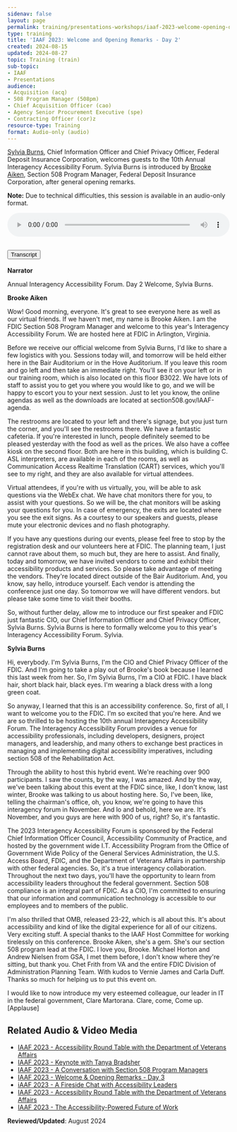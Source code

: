 ```yaml
---
sidenav: false
layout: page
permalink: training/presentations-workshops/iaaf-2023-welcome-opening-day-2/
type: training
title: 'IAAF 2023: Welcome and Opening Remarks - Day 2'
created: 2024-08-15
updated: 2024-08-27
topic: Training (train)
sub-topic: 
- IAAF
- Presentations
audience:
- Acquisition (acq)
- 508 Program Manager (508pm)
- Chief Acquisition Officer (cao)
- Agency Senior Procurement Executive (spe)
- Contracting Officer (cor)z
resource-type: Training
format: Audio-only (audio)
---
```


[Sylvia Burns]({{site.baseurl}}/iaaf/archives/biographies-2023#burns-sylvia), Chief Information Officer and Chief Privacy Officer, Federal Deposit Insurance Corporation, welcomes guests to the 10th Annual Interagency Accessibility Forum. Sylvia Burns is introduced by [Brooke Aiken]({{site.baseurl}}/iaaf/archives/biographies-2023#aiken-brooke), Section 508 Program Manager, Federal Deposit Insurance Corporation, after general opening remarks.

**Note:** Due to technical difficulties, this session is available in an audio-only format.

<audio controls="controls" data-vscid="3qesx4ovd" style="width:100%" class="border-base radius-lg border-0px"><source src="https://assets.section508.gov/files/videos/iaaf-2023-s1-welcome-2.mp3" type="audio/mp3" /></audio>

<div class="usa-accordion usa-accordion--bordered">
  <h2 class="usa-accordion__heading">
    <button type="button" class="usa-accordion__button" aria-expanded="false" aria-controls="a1">Transcript</button>
  </h2>
  <div id="a1" class="usa-accordion__content usa-prose">
    <p><strong>Narrator</strong></p>
    <p>Annual Interagency Accessibility Forum. Day 2 Welcome, Sylvia Burns.</p>   
    <p><strong>Brooke Aiken</strong></p>
    <p>Wow! Good morning, everyone. It's great to see everyone here as well as our virtual friends. If we haven't met, my name is Brooke Aiken. I am the FDIC Section 508 Program Manager and welcome to this year's Interagency Accessibility Forum. We are hosted here at FDIC in Arlington, Virginia.</p>
    <p>Before we receive our official welcome from Sylvia Burns, I'd like to share a few logistics with you. Sessions today will, and tomorrow will be held either here in the Bair Auditorium or in the Hove Auditorium. If you leave this room and go left and then take an immediate right. You'll see it on your left or in our training room, which is also located on this floor B3022. We have lots of staff to assist you to get you where you would like to go, and we will be happy to escort you to your next session. Just to let you know, the online agendas as well as the downloads are located at section508.gov/IAAF-agenda.</p>
    <p>The restrooms are located to your left and there's signage, but you just turn the corner, and you'll see the restrooms there. We have a fantastic cafeteria. If you're interested in lunch, people definitely seemed to be pleased yesterday with the food as well as the prices. We also have a coffee kiosk on the second floor. Both are here in this building, which is building C. ASL interpreters, are available in each of the rooms, as well as Communication Access Realtime Translation (CART) services, which you'll see to my right, and they are also available for virtual attendees.</p>
    <p>Virtual attendees, if you're with us virtually, you, will be able to ask questions via the WebEx chat. We have chat monitors there for you, to assist with your questions. So we will be, the chat monitors will be asking your questions for you. In case of emergency, the exits are located where you see the exit signs. As a courtesy to our speakers and guests, please mute your electronic devices and no flash photography.</p>
    <p>If you have any questions during our events, please feel free to stop by the registration desk and our volunteers here at FDIC. The planning team, I just cannot rave about them, so much but, they are here to assist. And finally, today and tomorrow, we have invited vendors to come and exhibit their accessibility products and services. So please take advantage of meeting the vendors. They're located direct outside of the Bair Auditorium. And, you know, say hello, introduce yourself. Each vendor is attending the conference just one day. So tomorrow we will have different vendors. but please take some time to visit their booths.</p>
    <p>So, without further delay, allow me to introduce our first speaker and FDIC just fantastic CIO, our Chief Information Officer and Chief Privacy Officer, Sylvia Burns. Sylvia Burns is here to formally welcome you to this year's Interagency Accessibility Forum. Sylvia.</p>
    <p><strong>Sylvia Burns</strong></p>
    <p>Hi, everybody. I'm Sylvia Burns, I'm the CIO and Chief Privacy Officer of the FDIC. And I'm going to take a play out of Brooke's book because I learned this last week from her. So, I'm Sylvia Burns, I'm a CIO at FDIC. I have black hair, short black hair, black eyes. I'm wearing a black dress with a long green coat.</p>
    <p>So anyway, I learned that this is an accessibility conference. So, first of all, I want to welcome you to the FDIC. I'm so excited that you're here. And we are so thrilled to be hosting the 10th annual Interagency Accessibility Forum. The Interagency Accessibility Forum provides a venue for accessibility professionals, including developers, designers, project managers, and leadership, and many others to exchange best practices in managing and implementing digital accessibility imperatives, including section 508 of the Rehabilitation Act.</p>
    <p>Through the ability to host this hybrid event. We're reaching over 900 participants. I saw the counts, by the way, I was amazed. And by the way, we've been talking about this event at the FDIC since, like, I don't know, last winter, Brooke was talking to us about hosting here. So, I've been, like, telling the chairman's office, oh, you know, we're going to have this interagency forum in November. And lo and behold, here we are. It's November, and you guys are here with 900 of us, right? So, it's fantastic.</p>
    <p>The 2023 Interagency Accessibility Forum is sponsored by the Federal Chief Information Officer Council, Accessibility Community of Practice, and hosted by the government wide I.T. Accessibility Program from the Office of Government Wide Policy of the General Services Administration, the U.S. Access Board, FDIC, and the Department of Veterans Affairs in partnership with other federal agencies. So, it's a true interagency collaboration. Throughout the next two days, you'll have the opportunity to learn from accessibility leaders throughout the federal government. Section 508 compliance is an integral part of FDIC. As a CIO, I'm committed to ensuring that our information and communication technology is accessible to our employees and to members of the public.</p>
    <p>I'm also thrilled that OMB, released 23-22, which is all about this. It's about accessibility and kind of like the digital experience for all of our citizens. Very exciting stuff. A special thanks to the IAAF Host Committee for working tirelessly on this conference. Brooke Aiken, she's a gem. She's our section 508 program lead at the FDIC. I love you, Brooke. Michael Horton and Andrew Nielsen from GSA, I met them before, I don't know where they're sitting, but thank you. Chet Frith from VA and the entire FDIC Division of Administration Planning Team. With kudos to Vernie James and Carla Duff. Thanks so much for helping us to put this event on.</p>
    <p>I would like to now introduce my very esteemed colleague, our leader in IT in the federal government, Clare Martorana. Clare, come, Come up. [Applause]</p>
  </div>
</div>

## Related Audio & Video Media
* [IAAF 2023 - Accessibility Round Table with the Department of Veterans Affairs]({{site.baseurl}}/training/presentations-workshops/iaaf-2023-digital-federal-workplace/)
* [IAAF 2023 - Keynote with Tanya Bradsher]({{site.baseurl}}/training/presentations-workshops/iaaf-2023-keynote-tanya-bradsher/iaaf-2023-keynote-tanya-bradsher/)
* [IAAF 2023 - A Conversation with Section 508 Program Managers]({{site.baseurl}}/training/presentations-workshops/iaaf-2023-real-talk-508-pms/)
* [IAAF 2023 - Welcome & Opening Remarks - Day 3]({{site.baseurl}}/training/presentations-workshops/iaaf-2023-welcome-opening-day-3/)
* [iAAF 2023 - A Fireside Chat with Accessibility Leaders]({{site.baseurl}}/training/presentations-workshops/iaaf-2023-fireside-chat-with-accessibility-leaders/)
* [IAAF 2023 - Accessibility Round Table with the Department of Veterans Affairs]({{site.baseurl}}/training/presentations-workshops/iaaf-2023-accessibility-round-table/)
* [IAAF 2023 - The Accessibility-Powered Future of Work]({{site.baseurl}}/training/presentations-workshops/iaaf-2023-accessibility-powered-future-of-work/)

**Reviewed/Updated**: August 2024